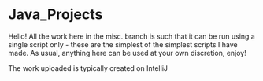 # Java_Projects

Hello! All the work here in the misc. branch is such that it can be run using a single script only - these are the simplest of the simplest scripts I have made.
As usual, anything here can be used at your own discretion, enjoy!

The work uploaded is typically created on IntelliJ

